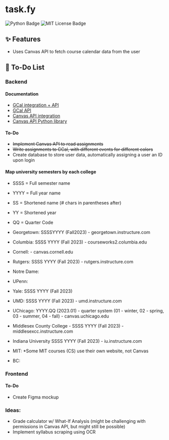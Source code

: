 # task.fy
![Python Badge](https://img.shields.io/badge/Python-3.9-3776AB.svg?style=flat&logo=python&logoColor=white)
![MIT License Badge](https://img.shields.io/badge/License-MIT-yellow)

## ✨ Features
- Uses Canvas API to fetch course calendar data from the user

## 📝 To-Do List
### Backend
#### Documentation
- [GCal integration + API](https://developers.google.com/calendar/api/guides/overview)
- [GCal API](https://googleapis.github.io/google-api-python-client/docs/dyn/calendar_v3.html)
- [Canvas API integration](https://canvas.instructure.com/doc/api/)
- [Canvas API Python library](https://github.com/ucfopen/canvasapi/blob/524bfd707326dc6d154f886f0f2270d19fd1ffa1/README.md#installation)

 #### To-Do
- ~~Implement Canvas API to read assignments~~
- ~~Write assignments to GCal, with different events for different colors~~
- Create database to store user data, automatically assigning a user an ID upon login

#### Map university semesters by each college
- SSSS = Full semester name
- YYYY = Full year name
- SS = Shortened name (# chars in parentheses after)
- YY = Shortened year
- QQ = Quarter Code


- Georgetown: SSSSYYYY (Fall2023) - georgetown.instructure.com
- Columbia: SSSS YYYY (Fall 2023) - courseworks2.columbia.edu
- Cornell: - canvas.cornell.edu
- Rutgers: SSSS YYYY (Fall 2023) - rutgers.instructure.com
- Notre Dame: 
- UPenn: 
- Yale: SSSS YYYY (Fall 2023)
- UMD: SSSS YYYY (Fall 2023) - umd.instructure.com
- UChicago: YYYY.QQ (2023.01) - quarter system (01 - winter, 02 - spring, 03 - summer, 04 - fall) - canvas.uchicago.edu
- Middlesex County College - SSSS YYYY (Fall 2023) - middlesexcc.instructure.com
- Indiana University SSSS YYYY (Fall 2023) - iu.instructure.com
- MIT: *Some MIT courses (CS) use their own website, not Canvas
- BC: 


### Frontend
#### To-Do
- Create Figma mockup

### Ideas:
- Grade calculator w/ What-If Analysis (might be challenging with permissions in Canvas API, but might still be possible)
- Implement syllabus scraping using OCR
